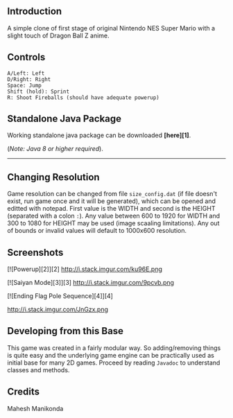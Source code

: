 Introduction
------------
A simple clone of first stage of original Nintendo NES Super Mario with a slight touch of Dragon Ball Z anime.

Controls
--------
    A/Left: Left
    D/Right: Right
    Space: Jump
    Shift (hold): Sprint
    R: Shoot Fireballs (should have adequate powerup)

Standalone Java Package
----------------------

Working standalone java package can be downloaded **[here][1]**.

(*Note: Java 8 or higher required*).

-------------------------------------------------------

Changing Resolution
-------------------
Game resolution can be changed from file `size_config.dat` (if file doesn't exist, run game once and it will be generated), which can be opened and editted with notepad. First value is the WIDTH and second is the HEIGHT (separated with a colon `:`). Any value between 600 to 1920 for WIDTH and 300 to 1080 for HEIGHT may be used (image scaaling limitations). Any out of bounds or invalid values will default to 1000x600 resolution.

Screenshots
-----------

[![Powerup][2]][2]
http://i.stack.imgur.com/ku96E.png

[![Saiyan Mode][3]][3]
http://i.stack.imgur.com/9pcvb.png

[![Ending Flag Pole Sequence][4]][4]

http://i.stack.imgur.com/JnGzx.png

Developing from this Base
------------------------
This game was created in a fairly modular way. So adding/removing things is quite easy and the underlying game engine can be practically used as initial base for many 2D games. Proceed by reading `Javadoc` to understand classes and methods.

Credits
---------
Mahesh Manikonda


